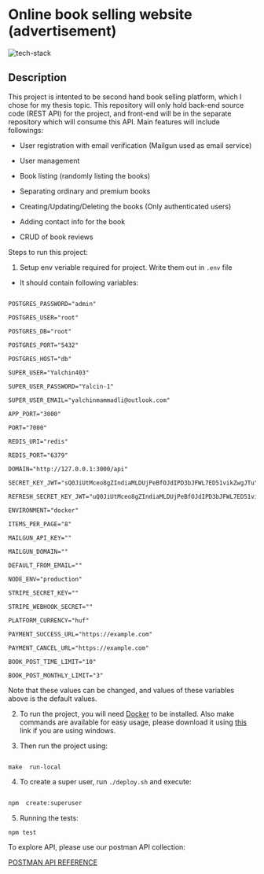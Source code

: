 # Online book selling website (advertisement)

  

![tech-stack](https://skillicons.dev/icons?i=typescript,express,postgres,redis,bash,docker,github,vscode)

  

## Description

  

This project is intented to be second hand book selling platform, which I chose for my thesis topic. This repository will only hold back-end source code (REST API) for the project, and front-end will be in the separate repository which will consume this API. Main features will include followings:

  

- User registration with email verification (Mailgun used as email service)

- User management

- Book listing (randomly listing the books)

- Separating ordinary and premium books

- Creating/Updating/Deleting the books (Only authenticated users)

- Adding contact info for the book

- CRUD of book reviews

  
  

Steps to run this project:

  

1. Setup env veriable required for project. Write them out in `.env` file

- It should contain following variables:

```

POSTGRES_PASSWORD="admin"

POSTGRES_USER="root"

POSTGRES_DB="root"

POSTGRES_PORT="5432"

POSTGRES_HOST="db"

SUPER_USER="Yalchin403"

SUPER_USER_PASSWORD="Yalcin-1"

SUPER_USER_EMAIL="yalchinmammadli@outlook.com"

APP_PORT="3000"

PORT="7000"

REDIS_URI="redis"

REDIS_PORT="6379"

DOMAIN="http://127.0.0.1:3000/api"

SECRET_KEY_JWT="sQ0JiUtMceo8gZIndiaMLDUjPeBfOJdIPD3bJFWL7ED51vikZwgJTu"

REFRESH_SECRET_KEY_JWT="uQ0JiUtMceo8gZIndiaMLDUjPeBfOJdIPD3bJFWL7ED51vikZwgJTs"

ENVIRONMENT="docker"

ITEMS_PER_PAGE="8"

MAILGUN_API_KEY=""

MAILGUN_DOMAIN=""

DEFAULT_FROM_EMAIL=""

NODE_ENV="production"

STRIPE_SECRET_KEY=""

STRIPE_WEBHOOK_SECRET=""

PLATFORM_CURRENCY="huf"

PAYMENT_SUCCESS_URL="https://example.com"

PAYMENT_CANCEL_URL="https://example.com"

BOOK_POST_TIME_LIMIT="10"

BOOK_POST_MONTHLY_LIMIT="3"

```

  

Note that these values can be changed, and values of these variables above is the default values.

  

2. To run the project, you will need [Docker](https://www.docker.com/get-started/) to be installed. Also make commands are available for easy usage, please download it using [this](https://community.chocolatey.org/packages/make) link if you are using windows.

3. Then run the project using:

  
  

```shell

make  run-local

```

  

4. To create a super user, run `./deploy.sh` and execute:

  

```sh

npm  create:superuser

```

5. Running the tests:

```shell
npm test
```

To explore API, please use our postman API collection:

[POSTMAN API REFERENCE](https://drive.google.com/file/d/1p2IdEypA7RYVPbzzthWuNTWNPj0h1RR7/view?usp=sharing)